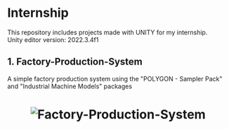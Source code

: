 # Internship
This repository includes projects made with UNITY for my internship.<br>
Unity editor version: 2022.3.4f1
## 1. Factory-Production-System
A simple factory production system using the "POLYGON - Sampler Pack" and "Industrial Machine Models" packages
<h1 align="center">
    <img alt="Factory-Production-System" title="Login" src="https://github.com/hsynkmk/Internship/blob/main/Images/factoryProductionSystem.png"> </br>
</h1>
